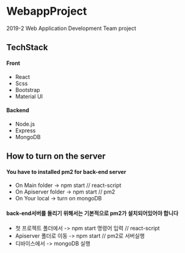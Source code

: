 # WebappProject
2019-2 Web Application Development Team project

## TechStack
#### Front
* React
* Scss
* Bootstrap
* Material UI

#### Backend
* Node.js
* Express
* MongoDB

## How to turn on the server
#### You have to installed pm2 for back-end server
* On Main folder -> npm start // react-script
* On Apiserver folder -> npm start // pm2
* On Your local -> turn on mongoDB

#### back-end서버를 돌리기 위해서는 기본적으로 pm2가 설치되어있어야 합니다
* 첫 프로젝트 폴더에서 -> npm start 명령어 입력 // react-script
* Apiserver 폴더로 이동 -> npm start // pm2로 서버실행
* 디바이스에서 -> mongoDB 실행